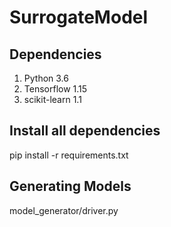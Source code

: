# SurrogateModel

## Dependencies

1. Python 3.6
2. Tensorflow 1.15
3. scikit-learn 1.1

## Install all dependencies

pip install -r requirements.txt

## Generating Models

model_generator/driver.py
